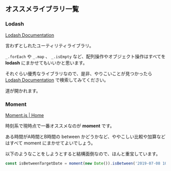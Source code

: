## オススメライブラリ一覧

### Lodash

[Lodash Documentation](https://lodash.com/docs/4.17.11)

言わずとしれたユーティリティライブラリ。

`_.forEach` や `_.map` 、 `_.isEmpty` など、配列操作やオブジェクト操作はすべてを **lodash** にまかせてもいいかと思います。

それぐらい優秀なライブラリなので、是非、やりこいことが見つかったら [Lodash Documentation](https://lodash.com/docs/4.17.11) で検索してみてください。

道が開かれます。

### Moment

[Moment.js | Home](https://momentjs.com/)

時刻系で現時点で一番オススメなのが **moment** です。

ある時間がA時間とB時間の between かどうかなど、ややこしい比較や加算などはすべて moment にまかせてよいでしょう。

以下のようなことをしようとすると結構面倒なので、ほんと重宝しています。

```javascript
const isBetweenTargetDate = moment(new Date()).isBetween('2019-07-08 10:00:00', '2019-07-10 10:00:00');
```
